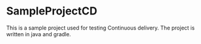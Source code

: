 # SampleProjectCD

This is a sample project used for testing Continuous delivery. The project is written in java and gradle.